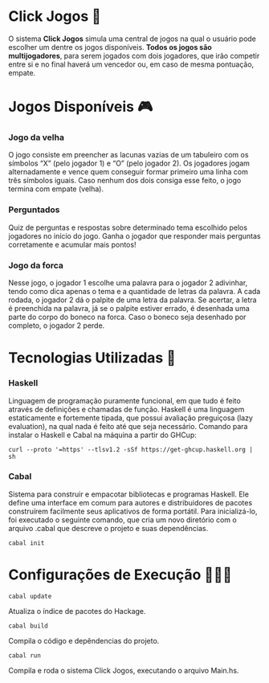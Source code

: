 # Click Jogos 🎲
O sistema **Click Jogos** simula uma central de jogos na qual o usuário pode escolher um dentre os jogos disponíveis. **Todos os jogos são multijogadores**, para serem jogados com dois jogadores, que irão competir entre si e no final haverá um vencedor ou, em caso de mesma pontuação, empate.

# Jogos Disponíveis 🎮

### Jogo da velha
O jogo consiste em preencher as lacunas vazias de um tabuleiro com os símbolos “X” (pelo jogador 1) e “O” (pelo jogador 2). Os jogadores jogam alternadamente e vence quem conseguir formar primeiro uma linha com três símbolos iguais. Caso nenhum dos dois consiga esse feito, o jogo termina com empate (velha).

### Perguntados
Quiz de perguntas e respostas sobre determinado tema escolhido pelos jogadores no início do jogo. Ganha o jogador que responder mais perguntas corretamente e acumular mais pontos!

### Jogo da forca
Nesse jogo, o jogador 1 escolhe uma palavra para o jogador 2 adivinhar, tendo como dica apenas o tema e a quantidade de letras da palavra. A cada rodada, o jogador 2 dá o palpite de uma letra da palavra. Se acertar, a letra é preenchida na palavra, já se o palpite estiver errado, é desenhada uma parte do corpo do boneco na forca. Caso o boneco seja desenhado por completo, o jogador 2 perde.

# Tecnologias Utilizadas 🤖

### Haskell
Linguagem de programação puramente funcional, em que tudo é feito através de definições e chamadas de função. Haskell é uma linguagem estaticamente e fortemente tipada, que possui avaliação preguiçosa (lazy evaluation), na qual nada é feito até que seja necessário. Comando para instalar o Haskell e Cabal na máquina a partir do GHCup:
```
curl --proto '=https' --tlsv1.2 -sSf https://get-ghcup.haskell.org | sh
```

### Cabal
Sistema para construir e empacotar bibliotecas e programas Haskell. Ele define uma interface em comum para autores e distribuidores de pacotes construírem facilmente seus aplicativos de forma portátil. Para inicializá-lo, foi executado o seguinte comando, que cria um novo diretório com o arquivo .cabal que descreve o projeto e suas dependências.
```
cabal init
```

# Configurações de Execução 👩🏿‍💻

```
cabal update
```
Atualiza o índice de pacotes do Hackage.

```
cabal build
```
Compila o código e depêndencias do projeto.

```
cabal run
```
Compila e roda o sistema Click Jogos, executando o arquivo Main.hs.
